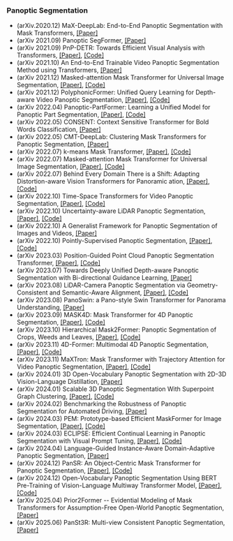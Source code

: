 ### Panoptic Segmentation
- (arXiv.2020.12) MaX-DeepLab: End-to-End Panoptic Segmentation with Mask Transformers, [[Paper]](https://arxiv.org/pdf/2012.00759.pdf)
- (arXiv 2021.09) Panoptic SegFormer, [[Paper]](https://arxiv.org/pdf/2109.03814.pdf)
- (arXiv 2021.09) PnP-DETR: Towards Efficient Visual Analysis with Transformers, [[Paper]](https://arxiv.org/pdf/2109.07036.pdf), [[Code]](https://github.com/twangnh/pnp-detr)
- (arXiv 2021.10) An End-to-End Trainable Video Panoptic Segmentation Method using Transformers, [[Paper]](https://arxiv.org/pdf/2110.04009.pdf)
- (arXiv 2021.12) Masked-attention Mask Transformer for Universal Image Segmentation, [[Paper]](https://arxiv.org/pdf/2112.01527.pdf), [[Code]](https://bowenc0221.github.io/mask2former/)
- (arXiv 2021.12) PolyphonicFormer: Unified Query Learning for Depth-aware Video Panoptic Segmentation, [[Paper]](https://arxiv.org/pdf/2112.02582.pdf), [[Code]](https://github.com/HarborYuan/PolyphonicFormer)
- (arXiv 2022.04) Panoptic-PartFormer: Learning a Unified Model for Panoptic Part Segmentation, [[Paper]](https://arxiv.org/pdf/2204.04655.pdf), [[Code]](https://github.com/lxtGH/Panoptic-PartFormer)
- (arXiv 2022.05) CONSENT: Context Sensitive Transformer for Bold Words Classification, [[Paper]](https://arxiv.org/pdf/2205.07683.pdf)
- (arXiv 2022.05) CMT-DeepLab: Clustering Mask Transformers for Panoptic Segmentation, [[Paper]](https://arxiv.org/pdf/2206.08948.pdf)
- (arXiv 2022.07) k-means Mask Transformer, [[Paper]](https://arxiv.org/pdf/2207.04044.pdf), [[Code]](https://github.com/google-research/deeplab2)
- (arXiv 2022.07) Masked-attention Mask Transformer for Universal Image Segmentation, [[Paper]](https://arxiv.org/pdf/2112.01527.pdf), [[Code]](https://bowenc0221.github.io/mask2former)
- (arXiv 2022.07) Behind Every Domain There is a Shift: Adapting Distortion-aware Vision Transformers for Panoramic ation, [[Paper]](https://arxiv.org/pdf/2207.11860.pdf), [[Code]](https://github.com/jamycheung/Trans4PASS)
- (arXiv 2022.10) Time-Space Transformers for Video Panoptic Segmentation, [[Paper]](https://arxiv.org/pdf/2210.03546.pdf), [[Code]](https://github.com/jamycheung/Trans4PASS)
- (arXiv 2022.10) Uncertainty-aware LiDAR Panoptic Segmentation, [[Paper]](https://arxiv.org/pdf/2210.04472.pdf), [[Code]](https://github.com/kshitij3112/EvLPSNet)
- (arXiv 2022.10) A Generalist Framework for Panoptic Segmentation of Images and Videos, [[Paper]](https://arxiv.org/pdf/2210.06366.pdf)
- (arXiv 2022.10) Pointly-Supervised Panoptic Segmentation, [[Paper]](https://arxiv.org/pdf/2210.13950.pdf), [[Code]](https://github.com/BraveGroup/PSPS.git)
- (arXiv 2023.03) Position-Guided Point Cloud Panoptic Segmentation Transformer, [[Paper]](https://arxiv.org/pdf/2303.13509.pdf), [[Code]](https://github.com/SmartBot-PJLab/P3Former)
- (arXiv 2023.07) Towards Deeply Unified Depth-aware Panoptic Segmentation with Bi-directional Guidance Learning, [[Paper]](https://arxiv.org/pdf/2307.14786.pdf)
- (arXiv 2023.08) LiDAR-Camera Panoptic Segmentation via Geometry-Consistent and Semantic-Aware Alignment, [[Paper]](https://arxiv.org/pdf/2308.01686.pdf), [[Code]](https://github.com/zhangzw12319/lcps.git)
- (arXiv 2023.08) PanoSwin: a Pano-style Swin Transformer for Panorama Understanding, [[Paper]](https://arxiv.org/pdf/2308.14726.pdf)
- (arXiv 2023.09) MASK4D: Mask Transformer for 4D Panoptic Segmentation, [[Paper]](https://arxiv.org/pdf/2309.16133.pdf), [[Code]](https://vision.rwth-aachen.de/mask4d)
- (arXiv 2023.10) Hierarchical Mask2Former: Panoptic Segmentation of Crops, Weeds and Leaves, [[Paper]](https://arxiv.org/pdf/2310.06582.pdf), [[Code]](https://github.com/madeleinedarbyshire/HierarchicalMask2Former)
- (arXiv 2023.11) 4D-Former: Multimodal 4D Panoptic Segmentation, [[Paper]](https://arxiv.org/pdf/2311.01520.pdf), [[Code]](https://waabi.ai/4dformer)
- (arXiv 2023.11) MaXTron: Mask Transformer with Trajectory Attention for Video Panoptic Segmentation, [[Paper]](https://arxiv.org/pdf/2311.18537.pdf), [[Code]](https://github.com/TACJu/MaXTron)
- (arXiv 2024.01) 3D Open-Vocabulary Panoptic Segmentation with 2D-3D Vision-Language Distillation, [[Paper]](https://arxiv.org/pdf/2401.02281.pdf)
- (arXiv 2024.01) Scalable 3D Panoptic Segmentation With Superpoint Graph Clustering, [[Paper]](https://arxiv.org/pdf/2401.06704.pdf), [[Code]](https://github.com/drprojects/superpoint_transformer)
- (arXiv 2024.02) Benchmarking the Robustness of Panoptic Segmentation for Automated Driving, [[Paper]](https://arxiv.org/pdf/2402.15469.pdf)
- (arXiv 2024.03) PEM: Prototype-based Efficient MaskFormer for Image Segmentation, [[Paper]](https://arxiv.org/pdf/2402.19422.pdf), [[Code]](https://github.com/NiccoloCavagnero/PEM)
- (arXiv 2024.03) ECLIPSE: Efficient Continual Learning in Panoptic Segmentation with Visual Prompt Tuning, [[Paper]](https://arxiv.org/pdf/2403.20126.pdf), [[Code]](https://github.com/clovaai/ECLIPSE)
- (arXiv 2024.04) Language-Guided Instance-Aware Domain-Adaptive Panoptic Segmentation, [[Paper]](https://arxiv.org/pdf/2404.03799.pdf)
- (arXiv 2024.12) PanSR: An Object-Centric Mask Transformer for Panoptic Segmentation, [[Paper]](https://arxiv.org/pdf/2412.10589.pdf), [[Code]](https://github.com/lojzezust/PanSR)
- (arXiv 2024.12) Open-Vocabulary Panoptic Segmentation Using BERT Pre-Training of Vision-Language Multiway Transformer Model, [[Paper]](https://arxiv.org/pdf/2412.18917.pdf), [[Code]](https://github.com/AI-Application-and-Integration-Lab/OMTSeg)
- (arXiv 2025.04) Prior2Former -- Evidential Modeling of Mask Transformers for Assumption-Free Open-World Panoptic Segmentation, [[Paper]](https://arxiv.org/pdf/2504.04841.pdf)
- (arXiv 2025.06) PanSt3R: Multi-view Consistent Panoptic Segmentation, [[Paper]](https://arxiv.org/pdf/2506.21348.pdf)
